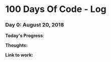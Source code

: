 # 100 Days Of Code - Log

### Day 0: August 20, 2018

**Today's Progress**: 

**Thoughts:** 

**Link to work:** 


